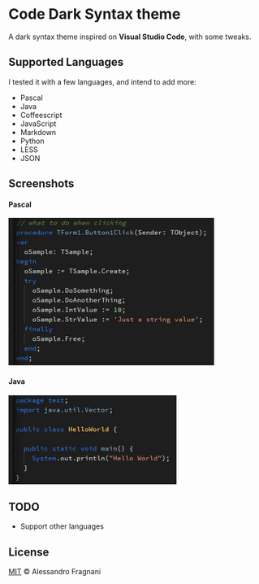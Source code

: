 # Code Dark Syntax theme

A dark syntax theme inspired on **Visual Studio Code**, with some tweaks.

## Supported Languages

I tested it with a few languages, and intend to add more:

* Pascal
* Java
* Coffeescript
* JavaScript
* Markdown
* Python
* LESS
* JSON

## Screenshots

#### Pascal

![Pascal](https://raw.githubusercontent.com/alefragnani/atom-code-dark-syntax/master/screenshot-pascal.png)

#### Java

![Pascal](https://raw.githubusercontent.com/alefragnani/atom-code-dark-syntax/master/screenshot-java.png)

## TODO

* Support other languages

## License

[MIT](LICENSE.md) &copy; Alessandro Fragnani
